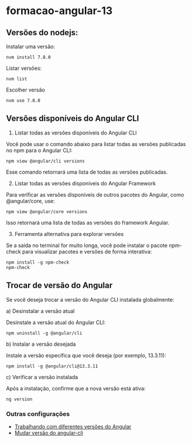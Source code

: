 # formacao-angular-13

## Versões do nodejs:

Instalar uma versão:
```
nvm install 7.8.0
```
Listar versões:
```
nvm list
```
Escolher versão
```
nvm use 7.8.0
```

## Versões disponíveis do Angular CLI

1. Listar todas as versões disponíveis do Angular CLI

Você pode usar o comando abaixo para listar todas as versões publicadas no npm para o Angular CLI:
```
npm view @angular/cli versions
```
Esse comando retornará uma lista de todas as versões publicadas.

2. Listar todas as versões disponíveis do Angular Framework

Para verificar as versões disponíveis de outros pacotes do Angular, como @angular/core, use:
```
npm view @angular/core versions
```
Isso retornará uma lista de todas as versões do framework Angular.

3. Ferramenta alternativa para explorar versões

Se a saída no terminal for muito longa, você pode instalar o pacote npm-check para visualizar pacotes e versões de forma interativa:
```
npm install -g npm-check
npm-check
```

## Trocar de versão do Angular

Se você deseja trocar a versão do Angular CLI instalada globalmente:

a) Desinstalar a versão atual

Desinstale a versão atual do Angular CLI:
```
npm uninstall -g @angular/cli
```
b) Instalar a versão desejada

Instale a versão específica que você deseja (por exemplo, 13.3.11):
```
npm install -g @angular/cli@13.3.11
```
c) Verificar a versão instalada

Após a instalação, confirme que a nova versão está ativa:
```
ng version
```
### Outras configurações

- [Trabalhando com diferentes versões do Angular](https://www.alura.com.br/artigos/trabalhando-diferentes-versoes-angular?srsltid=AfmBOopbdRoB03f5PxXOult-9ChQkuKfoBA0MGNSnqeZFdb4TjX_SuSY)
- [Mudar versão do angular-cli](https://cursos.alura.com.br/forum/topico-mudar-versao-do-angula-cli-266813)
